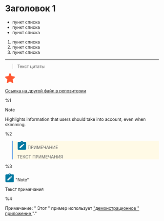 # Заголовок 1

- пункт списка
- пункт списка
- пункт списка

1. пункт списка
2. пункт списка
3. пункт списка

---

>Текст цитаты

![картинка](img/red_star.png)

[Ссылка на другой файл в репозитории](index.html)


%1
> [!NOTE]  
> Highlights information that users should take into account, even when skimming.

%2
<blockquote style="background-color: #fffae6;font-style:normal;border-left: 2px solid #0969da">
  <p><img src="img/note.svg" style="width:30px;height:30px;border:none;vertical-align:bottom" alt=""/> ПРИМЕЧАНИЕ</p>
  <p>ТЕКСТ ПРИМЕЧАНИЯ</p>
</blockquote>

%3
<div class="markdown-alert markdown-alert-note" dir="auto">
  <p class="markdown-alert-title" dir="auto">
    <img src="img/note.svg" style="width:30px;height:30px;border:none;vertical-align:bottom" alt=""/>
    "Note"
  </p>
  <p dir="auto">Текст примечания</p>
</div>

%4
<div class="- topic/note note note note_note" id="doc00369__note_xpq_s15_m5b" data-ofbid="doc00369__note_xpq_s15_m5b">
  <span class="note__title">Примечание:</span>
  " Этот "
  <span class="highlight">пример</span>
  <span class="highlight">использует</span>
  <a class="- topic/xref xref" href="doc00560.html">
    "демонстрационное "
    <span class="highlight">приложение</span>
  </a>
  "."
</div>